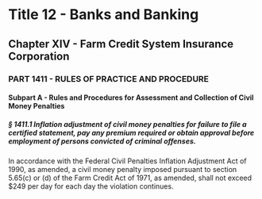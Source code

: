 
# Title 12 - Banks and Banking
## Chapter XIV - Farm Credit System Insurance Corporation
### PART 1411 - RULES OF PRACTICE AND PROCEDURE
#### Subpart A - Rules and Procedures for Assessment and Collection of Civil Money Penalties
##### § 1411.1 Inflation adjustment of civil money penalties for failure to file a certified statement, pay any premium required or obtain approval before employment of persons convicted of criminal offenses.

In accordance with the Federal Civil Penalties Inflation Adjustment Act of 1990, as amended, a civil money penalty imposed pursuant to section 5.65(c) or (d) of the Farm Credit Act of 1971, as amended, shall not exceed $249 per day for each day the violation continues.
